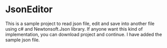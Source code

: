 # JsonEditor
This is a sample project to read json file, edit and save into another file using c# and Newtonsoft.Json library. If anyone want this kind of
implementation, you can download project and continue. I have added the sample json file.
